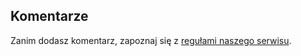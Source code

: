 ## <a name="comments"></a>Komentarze

Zanim dodasz komentarz, zapoznaj się z [regułami naszego serwisu](../house-rules.md).